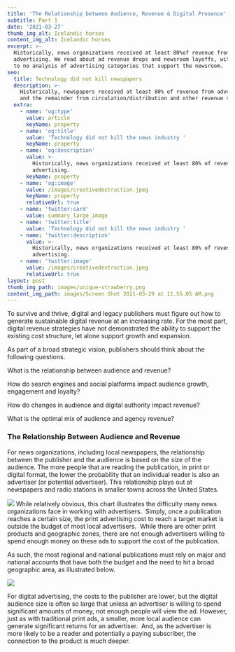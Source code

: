 ```yaml
---
title: 'The Relationship between Audience, Revenue & Digital Presence'
subtitle: Part 1
date: '2021-03-27'
thumb_img_alt: Icelandic horses
content_img_alt: Icelandic horses
excerpt: >-
  Historically, news organizations received at least 80%of revenue from
  advertising. We read about ad revenue drops and newsroom layoffs, with little
  to no analysis of advertising categories that support the newsroom.
seo:
  title: Technology did not kill newspapers
  description: >-
    Historically, newspapers received at least 80% of revenue from advertising
    and the remainder from circulation/distribution and other revenue sources
  extra:
    - name: 'og:type'
      value: article
      keyName: property
    - name: 'og:title'
      value: 'Technology did not kill the news industry '
      keyName: property
    - name: 'og:description'
      value: >-
        Historically, news organizations received at least 80% of revenue from
        advertising. 
      keyName: property
    - name: 'og:image'
      value: /images/creativedestruction.jpeg
      keyName: property
      relativeUrl: true
    - name: 'twitter:card'
      value: summary_large_image
    - name: 'twitter:title'
      value: 'Technology did not kill the news industry '
    - name: 'twitter:description'
      value: >-
        Historically, news organizations received at least 80% of revenue from
        advertising. 
    - name: 'twitter:image'
      value: /images/creativedestruction.jpeg
      relativeUrl: true
layout: post
thumb_img_path: images/unique-strawberry.png
content_img_path: images/Screen Shot 2021-03-29 at 11.55.05 AM.png
---
```

To survive and thrive, digital and legacy publishers must figure out how to generate sustainable digital revenue at an increasing rate.  For the most part, digital revenue strategies have not demonstrated the ability to support the existing cost structure, let alone support growth and expansion.

As part of a broad strategic vision, publishers should think about the following questions.

What is the relationship between audience and revenue?

How do search engines and social platforms impact audience growth, engagement and loyalty?

How do changes in audience and digital authority impact revenue?

What is the optimal mix of audience and agency revenue?

### The Relationship Between Audience and Revenue

For news organizations, including local newspapers, the relationship between the publisher and the audience is based on the size of the audience.  The more people that are reading the publication, in print or digital format, the lower the probability that an individual reader is also an advertiser (or potential advertiser).  This relationship plays out at newspapers and radio stations in smaller towns across the United States.

![](/images/Screen%20Shot%202021-03-28%20at%207.35.39%20PM.png)
While relatively obvious, this chart illustrates the difficulty many news organizations face in working with advertisers.  Simply, once a publication reaches a certain size, the print advertising cost to reach a target market is outside the budget of most local advertisers.  While there are other print products and geographic zones, there are not enough advertisers willing to spend enough money on these ads to support the cost of the publication.  

As such, the most regional and national publications must rely on major and national accounts that have both the budget and the need to hit a broad geographic area, as illustrated below.

![](/images/Screen%20Shot%202021-03-28%20at%207.36.25%20PM.png)

For digital advertising, the costs to the publisher are lower, but the digital audience size is often so large that unless an advertiser is willing to spend significant amounts of money, not enough people will view the ad. However, just as with traditional print ads, a smaller, more local audience can generate significant returns for an advertiser.  And, as the advertiser is more likely to be a reader and potentially a paying subscriber, the connection to the product is much deeper.
